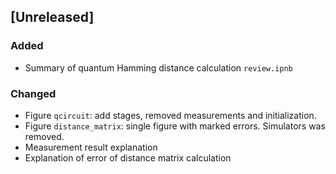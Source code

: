 ## [Unreleased]

### Added
- Summary of quantum Hamming distance calculation `review.ipnb`	 

### Changed
- Figure `qcircuit`: add stages, removed measurements and initialization.
- Figure `distance_matrix`: single figure with marked errors. Simulators was removed.
- Measurement result explanation
- Explanation of error of distance matrix calculation
